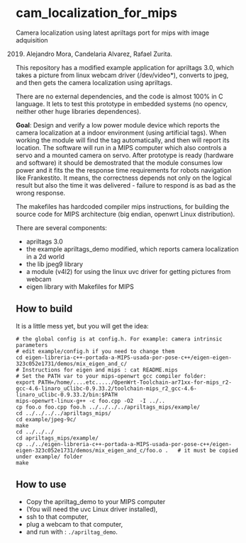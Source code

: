 # cam_localization_for_mips
Camera localization using latest apriltags port for mips with image adquisition

2019. Alejandro Mora, Candelaria Alvarez, Rafael Zurita.

This repository has a modified example application for apriltags 3.0, which takes a picture from linux webcam driver (/dev/video*), converts to jpeg, and then gets the camera localization using apriltags.


There are no external dependencies, and the code is almost 100% in C language. It lets to test this prototype in embedded systems (no opencv, neither other huge libraries dependences).

**Goal**: Design and verify a low power module device which reports
the camera localization at a indoor environment (using artificial tags). When working the module will find the tag automatically, and then will report its location.
The software will run in a MIPS computer which also controls a servo and a 
mounted camera on servo. 
After prototype is ready (hardware and software) it should be demostrated
that the module consumes low power and it fits the 
the response time requirements for robots navigation like Frankestito. It means,
the correctness depends not only on the logical result but also the time it was delivered - failure to respond is as bad as the wrong response.

The makefiles has hardcoded compiler mips instructions, for building the source code for MIPS architecture (big endian, openwrt Linux distribution).

There are several components:
- apriltags 3.0
- the example apriltags_demo modified, which reports camera localization in a 2d world
- the lib jpeg9 library
- a module (v4l2) for using the linux uvc driver for getting pictures from webcam
- eigen library with Makefiles for MIPS

How to build
------------

It is a little mess yet, but you will get the idea:

```
# the global config is at config.h. For example: camera intrinsic parameters
# edit example/config.h if you need to change them
cd eigen-libreria-c++-portada-a-MIPS-usada-por-pose-c++/eigen-eigen-323c052e1731/demos/mix_eigen_and_c/
# Instructions for eigen and mips : cat README.mips 
# Set the PATH var to your mips-openwrt gcc compiler folder: 
export PATH=/home/....etc...../OpenWrt-Toolchain-ar71xx-for-mips_r2-gcc-4.6-linaro_uClibc-0.9.33.2/toolchain-mips_r2_gcc-4.6-linaro_uClibc-0.9.33.2/bin:$PATH
mips-openwrt-linux-g++ -c foo.cpp -O2  -I ../..
cp foo.o foo.cpp foo.h ../../../../apriltags_mips/example/
cd ../../../../apriltags_mips/
cd example/jpeg-9c/
make
cd ../../../
cd apriltags_mips/example/
cp ../../eigen-libreria-c++-portada-a-MIPS-usada-por-pose-c++/eigen-eigen-323c052e1731/demos/mix_eigen_and_c/foo.o .   # it must be copied under example/ folder
make
```

How to use
----------

- Copy the apriltag_demo to your MIPS computer 
- (You will need the uvc Linux driver installed),
- ssh to that computer,
- plug a webcam to that computer,
- and run with : ```./apriltag_demo```.

